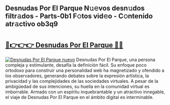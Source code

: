 ## Desnudas Por El Parque N𝚞𝚎vos desn𝚞dos filtr𝚊dos - Parts-0b1 F𝚘tos vid𝚎o - C𝚘ntenido atr𝚊ctivo ob3q9

# <h2><a href="http://mb8mc7.tromn.icu/?c=Desnudas+Por+El+Parque">🔗👉👉👉 Desnudas Por El Parque 🔗🔗</a></h2>

[![Desnudas Por El Parque nuevo](https://i.imgur.com/pEAQMta.gif)](http://mb8mc7.tromn.icu/?c=Desnudas+Por+El+Parque)
Desnudas Por El Parque, una persona compleja y estimulante, desafía la definición fácil. Su enfoque poco ortodoxo para construir una personalidad web ha magnetizado y ofendido a los observadores, generando debates sobre la expresión artística, la privacidad y las complejidades de las sociedades virtuales. A pesar de la ambigüedad de sus intenciones, su huella en la comunidad virtual es imborrable. Armado con un espíritu inquebrantable y un atractivo innegable, el viaje de Desnudas Por El Parque en el ámbito digital es interminable.
